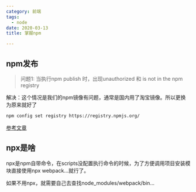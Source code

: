 ```yaml
---
category: 前端
tags:
  - node
date: 2020-03-13
title: 掌握npm

---
```


## npm发布
> 问题1: 当执行npm publish 时，出现unauthorized 和 is not in the npm registry

解决：这个情况是我们的npm镜像有问题，通常是国内用了淘宝镜像。所以更换为原来就好了
```sh
npm config set registry https://registry.npmjs.org/
```
[参考文章](https://www.jianshu.com/p/8fa2c50720e4)

## npx是啥

npx是npm自带命令，在scripts没配置执行命令的时候，为了方便调用项目安装模块直接使用npx webpack...就行了。

如果不用npx，就需要自己去查找node_modules/webpack/bin...